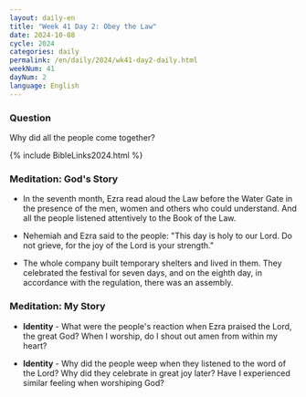```yaml
---
layout: daily-en
title: "Week 41 Day 2: Obey the Law"
date: 2024-10-08
cycle: 2024
categories: daily
permalink: /en/daily/2024/wk41-day2-daily.html
weekNum: 41
dayNum: 2
language: English
---
```


### Question     
Why did all the people come together?

{% include BibleLinks2024.html %} 

### Meditation: God's Story   
+ In the seventh month, Ezra read aloud the Law before the Water Gate in the presence of the men, women and others who could understand. And all the people listened attentively to the Book of the Law. 

+ Nehemiah and Ezra said to the people: "This day is holy to our Lord. Do not grieve, for the joy of the Lord is your strength." 

+ The whole company built temporary shelters and lived in them. They celebrated the festival for seven days, and on the eighth day, in accordance with the regulation, there was an assembly. 

### Meditation: My Story   
+ **Identity** - What were the people's reaction when Ezra praised the Lord, the great God? When I worship, do I shout out amen from within my heart? 

+ **Identity** - Why did the people weep when they listened to the word of the Lord? Why did they celebrate in great joy later? Have I experienced similar feeling when worshiping God? 
